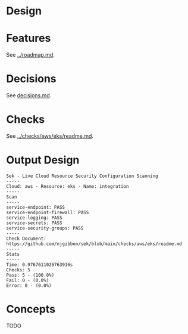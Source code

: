 # Design


# Features
See [../roadmap.md](../roadmap.md).


# Decisions
See [decisions.md](decisions.md).


# Checks
See [../checks/aws/eks/readme.md](../checks/aws/eks/readme.md).


# Output Design
```
Sek - Live Cloud Resource Security Configuration Scanning
-----
Cloud: aws - Resource: eks - Name: integration
-----
Scan
-----
service-endpoint: PASS
service-endpoint-firewall: PASS
service-logging: PASS
service-secrets: PASS
service-security-groups: PASS
-----
Check Document: https://github.com/njgibbon/sek/blob/main/checks/aws/eks/readme.md
-----
Stats
-----
Time: 0.9767611026763916s
Checks: 5
Pass: 5 - (100.0%)
Fail: 0 - (0.0%)
Error: 0 - (0.0%)

```

# Concepts
TODO

